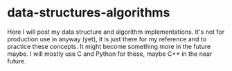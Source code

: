 # data-structures-algorithms
Here I will post my data structure and algorithm implementations. It's not for production use in anyway (yet), it is just there for my reference and to practice these concepts. It might become something more in the future maybe. I will mostly use C and Python for these, maybe C++ in the near future.
